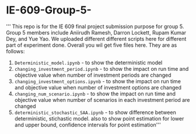 # IE-609-Group-5-
''' This repo is for the IE 609 final project submission purpose for group 5. Group 5 members include Aniirudh Ramesh, Darron Lockett, Rupam Kumar Dey, and Yue Yao. We uploaded different different scripts here for different part of experiment done.
Overall you wil get five files here. They are as follows:
1. `Deterministic_model.ipynb` - to show the deterministic model 
2. `changing_investment_period.ipynb` - to show the impact on run time and objective value when number of investment periods are changed
3. `changing_investment_options.ipynb` - to show the impact on run time and objective value when number of investment options are changed
4. `changing_num_scenario.ipynb` - to show the impact on run time and objective value when number of scenarios in each investment period are changed
5. `deterministic_stochastic_SAA.ipynb` - to show difference between deterministic, stichastic model. also to show point estimation for lower 
and upper bound, confidence intervals for point estimation'''
